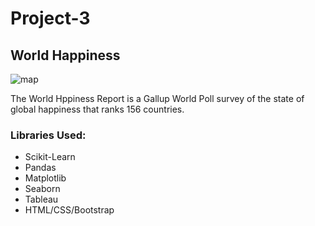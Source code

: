 # Project-3 
## World Happiness

![map](Images/map.png)

The World Hppiness Report is a Gallup World Poll survey of the state of global happiness that ranks 156 countries.

### Libraries Used:
- Scikit-Learn
- Pandas
- Matplotlib
- Seaborn
- Tableau
- HTML/CSS/Bootstrap